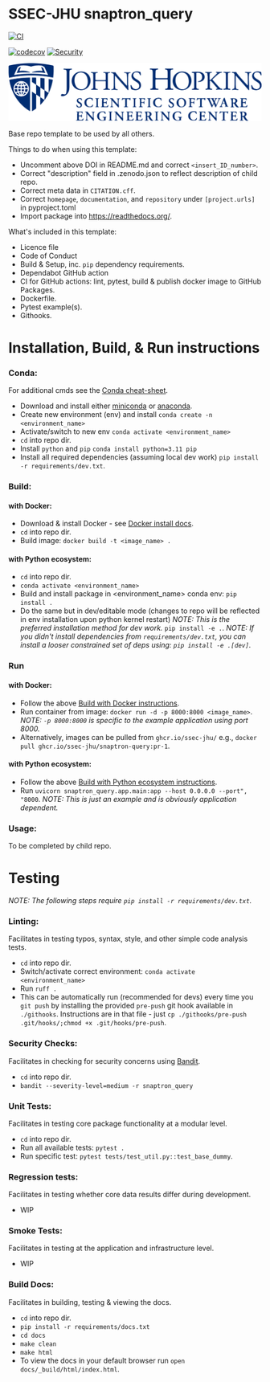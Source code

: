 # SSEC-JHU snaptron_query

[![CI](https://github.com/ssec-jhu/snaptron-query/actions/workflows/ci.yml/badge.svg)](https://github.com/ssec-jhu/snaptron-query/actions/workflows/ci.yml)
<!---[![Documentation Status](https://readthedocs.org/projects/ssec-jhu-snaptron-query/badge/?version=latest)](https://ssec-jhu-snaptron-query.readthedocs.io/en/latest/?badge=latest) --->
[![codecov](https://codecov.io/gh/ssec-jhu/snaptron-query/graph/badge.svg?token=9uy1hl0p9o)](https://codecov.io/gh/ssec-jhu/snaptron-query)
[![Security](https://github.com/ssec-jhu/snaptron-query/actions/workflows/security.yml/badge.svg)](https://github.com/ssec-jhu/snaptron-query/actions/workflows/security.yml)
<!---[![DOI](https://zenodo.org/badge/<insert_ID_number>.svg)](https://zenodo.org/badge/latestdoi/<insert_ID_number>) --->


![SSEC-JHU Logo](docs/_static/SSEC_logo_horiz_blue_1152x263.png)

Base repo template to be used by all others.

Things to do when using this template:

 * Uncomment above DOI in README.md and correct ``<insert_ID_number>``.
 * Correct "description" field in .zenodo.json to reflect description of child repo.
 * Correct meta data in ``CITATION.cff``.
 * Correct ``homepage``, ``documentation``, and ``repository`` under ``[project.urls]`` in pyproject.toml
 * Import package into https://readthedocs.org/.

What's included in this template:

 * Licence file
 * Code of Conduct
 * Build & Setup, inc. ``pip`` dependency requirements.
 * Dependabot GitHub action
 * CI for GitHub actions: lint, pytest, build & publish docker image to GitHub Packages.
 * Dockerfile.
 * Pytest example(s).
 * Githooks.

# Installation, Build, & Run instructions

### Conda:

For additional cmds see the [Conda cheat-sheet](https://docs.conda.io/projects/conda/en/4.6.0/_downloads/52a95608c49671267e40c689e0bc00ca/conda-cheatsheet.pdf).

 * Download and install either [miniconda](https://docs.conda.io/en/latest/miniconda.html#installing) or [anaconda](https://docs.anaconda.com/free/anaconda/install/index.html).
 * Create new environment (env) and install ``conda create -n <environment_name>``
 * Activate/switch to new env ``conda activate <environment_name>``
 * ``cd`` into repo dir.
 * Install ``python`` and ``pip`` ``conda install python=3.11 pip``
 * Install all required dependencies (assuming local dev work) ``pip install -r requirements/dev.txt``.

### Build:

  #### with Docker:
  * Download & install Docker - see [Docker install docs](https://docs.docker.com/get-docker/).
  * ``cd`` into repo dir.
  * Build image: ``docker build -t <image_name> .``

  #### with Python ecosystem:
  * ``cd`` into repo dir.
  * ``conda activate <environment_name>``
  * Build and install package in <environment_name> conda env: ``pip install .``
  * Do the same but in dev/editable mode (changes to repo will be reflected in env installation upon python kernel restart)
    _NOTE: This is the preferred installation method for dev work._
    ``pip install -e .``.
    _NOTE: If you didn't install dependencies from ``requirements/dev.txt``, you can install
    a looser constrained set of deps using: ``pip install -e .[dev]``._

### Run

  #### with Docker:
  * Follow the above [Build with Docker instructions](#with-docker).
  * Run container from image: ``docker run -d -p 8000:8000 <image_name>``. _NOTE: ``-p 8000:8000`` is specific to the example application using port 8000._
  * Alternatively, images can be pulled from ``ghcr.io/ssec-jhu/`` e.g., ``docker pull ghcr.io/ssec-jhu/snaptron-query:pr-1``.

  #### with Python ecosystem:
  * Follow the above [Build with Python ecosystem instructions](#with-python-ecosystem).
  * Run ``uvicorn snaptron_query.app.main:app --host 0.0.0.0 --port", "8000``. _NOTE: This is just an example and is obviously application dependent._

### Usage:
To be completed by child repo.


# Testing
_NOTE: The following steps require ``pip install -r requirements/dev.txt``._

### Linting:
Facilitates in testing typos, syntax, style, and other simple code analysis tests.
  * ``cd`` into repo dir.
  * Switch/activate correct environment: ``conda activate <environment_name>``
  * Run ``ruff .``
  * This can be automatically run (recommended for devs) every time you ``git push`` by installing the provided
    ``pre-push`` git hook available in ``./githooks``.
    Instructions are in that file - just ``cp ./githooks/pre-push .git/hooks/;chmod +x .git/hooks/pre-push``.

### Security Checks:
Facilitates in checking for security concerns using [Bandit](https://bandit.readthedocs.io/en/latest/index.html).
 * ``cd`` into repo dir.
 * ``bandit --severity-level=medium -r snaptron_query``

### Unit Tests:
Facilitates in testing core package functionality at a modular level.
  * ``cd`` into repo dir.
  * Run all available tests: ``pytest .``
  * Run specific test: ``pytest tests/test_util.py::test_base_dummy``.

### Regression tests:
Facilitates in testing whether core data results differ during development.
  * WIP

### Smoke Tests:
Facilitates in testing at the application and infrastructure level.
  * WIP

### Build Docs:
Facilitates in building, testing & viewing the docs.
 * ``cd`` into repo dir.
 * ``pip install -r requirements/docs.txt``
 * ``cd docs``
 * ``make clean``
 * ``make html``
 * To view the docs in your default browser run ``open docs/_build/html/index.html``.
